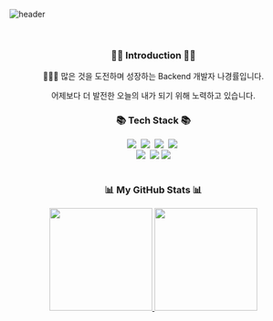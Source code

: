 ![header](https://capsule-render.vercel.app/api?type=waving&color=auto&height=300&section=header&text=Hello,%20I'm%20KyongRyul%20&fontSize=80)

<br>

<h3 align="center"> 🙌🏼 Introduction 🙌🏼 </h3>

<p align="center"> 🧑🏻‍💻 많은 것을 도전하며 성장하는 Backend 개발자 나경률입니다.
<p align="center"> 어제보다 더 발전한 오늘의 내가 되기 위해 노력하고 있습니다.
<br>
<h3 align="center">📚 Tech Stack 📚</h3> <p align="center">
<img src="https://img.shields.io/badge/Java-007396?style=flat-square&logo=Java&logoColor=white"/></a>&nbsp
<img src="https://img.shields.io/badge/Javascript-ffb13b?style=flat-square&logo=javascript&logoColor=white"/></a>&nbsp 
<img src="https://img.shields.io/badge/Spring-6DB33F?style=flat-square&logo=Spring&logoColor=white"/></a>&nbsp
<img src="https://img.shields.io/badge/SpringBoot-6DB33F?style=flat-square&logo=SpringBoot&logoColor=white"/></a>&nbsp 
<br>
<img src="https://img.shields.io/badge/Mysql-E6B91E?style=flat-square&logo=MySql&logoColor=white"/></a>&nbsp
<img src="https://img.shields.io/badge/html5-E34F26?style=flat-square&logo=html5&logoColor=white"> 
<img src="https://img.shields.io/badge/css-1572B6?style=flat-square&logo=css3&logoColor=white">
<br>
<br>
<h3 align="center">📊 My GitHub Stats 📊 </h3>
<p align="center">
<a href="https://github.com/NaKyongRyul/">
  <img height="180em" src="https://github-readme-stats-eight-theta.vercel.app/api?username=NaKyongRyul&show_icons=true&theme=algolia&include_all_commits=true&count_private=true"/> 
<img height="180em" src="https://github-readme-stats-eight-theta.vercel.app/api/top-langs/?username=NaKyongRyul&layout=compact&langs_count=8&theme=algolia"/>
</a>
</p>
<br>


